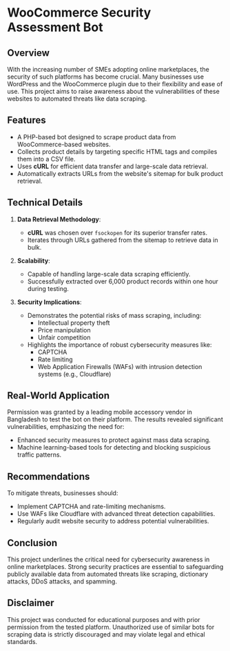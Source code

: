 # WooCommerce Security Assessment Bot

## Overview
With the increasing number of SMEs adopting online marketplaces, the security of such platforms has become crucial. Many businesses use WordPress and the WooCommerce plugin due to their flexibility and ease of use. This project aims to raise awareness about the vulnerabilities of these websites to automated threats like data scraping.

## Features
- A PHP-based bot designed to scrape product data from WooCommerce-based websites.
- Collects product details by targeting specific HTML tags and compiles them into a CSV file.
- Uses **cURL** for efficient data transfer and large-scale data retrieval.
- Automatically extracts URLs from the website's sitemap for bulk product retrieval.

## Technical Details
1. **Data Retrieval Methodology**: 
   - **cURL** was chosen over `fsockopen` for its superior transfer rates.
   - Iterates through URLs gathered from the sitemap to retrieve data in bulk.

2. **Scalability**: 
   - Capable of handling large-scale data scraping efficiently.
   - Successfully extracted over 6,000 product records within one hour during testing.

3. **Security Implications**:
   - Demonstrates the potential risks of mass scraping, including:
     - Intellectual property theft
     - Price manipulation
     - Unfair competition
   - Highlights the importance of robust cybersecurity measures like:
     - CAPTCHA
     - Rate limiting
     - Web Application Firewalls (WAFs) with intrusion detection systems (e.g., Cloudflare)

## Real-World Application
Permission was granted by a leading mobile accessory vendor in Bangladesh to test the bot on their platform. The results revealed significant vulnerabilities, emphasizing the need for:
- Enhanced security measures to protect against mass data scraping.
- Machine learning-based tools for detecting and blocking suspicious traffic patterns.

## Recommendations
To mitigate threats, businesses should:
- Implement CAPTCHA and rate-limiting mechanisms.
- Use WAFs like Cloudflare with advanced threat detection capabilities.
- Regularly audit website security to address potential vulnerabilities.

## Conclusion
This project underlines the critical need for cybersecurity awareness in online marketplaces. Strong security practices are essential to safeguarding publicly available data from automated threats like scraping, dictionary attacks, DDoS attacks, and spamming.

## Disclaimer
This project was conducted for educational purposes and with prior permission from the tested platform. Unauthorized use of similar bots for scraping data is strictly discouraged and may violate legal and ethical standards.
